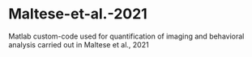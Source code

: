 # Maltese-et-al.-2021

Matlab custom-code used for quantification of imaging and behavioral analysis carried out in Maltese et al., 2021
